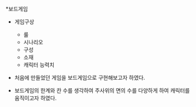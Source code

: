 *보드게임
  * 게임구상
    * 룰
    * 시나리오
    * 구성
    * 소재
    * 캐릭터 능력치
    
* 처음에 만들었던 게임을 보드게임으로 구현해보고자 하였다.
* 보드게임의 한계와 칸 수를 생각하여 주사위의 면의 수를 다양하게 하여 캐릭터를 움직이고자 하였다.
